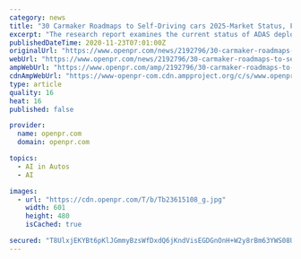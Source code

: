 ```yaml
---
category: news
title: "30 Carmaker Roadmaps to Self-Driving cars 2025-Market Status, Forecasts, Roadmap & Strategy of Leading OEMs to commercialise AD"
excerpt: "The research report examines the current status of ADAS deployment and the future driver assistance portfolio of 30 leading brands the engineering and regulatory challenges for high levels of autonomy and the business models to overcome them We also provide"
publishedDateTime: 2020-11-23T07:01:00Z
originalUrl: "https://www.openpr.com/news/2192796/30-carmaker-roadmaps-to-self-driving-cars-2025-market-status"
webUrl: "https://www.openpr.com/news/2192796/30-carmaker-roadmaps-to-self-driving-cars-2025-market-status"
ampWebUrl: "https://www.openpr.com/amp/2192796/30-carmaker-roadmaps-to-self-driving-cars-2025-market-status"
cdnAmpWebUrl: "https://www-openpr-com.cdn.ampproject.org/c/s/www.openpr.com/amp/2192796/30-carmaker-roadmaps-to-self-driving-cars-2025-market-status"
type: article
quality: 16
heat: 16
published: false

provider:
  name: openpr.com
  domain: openpr.com

topics:
  - AI in Autos
  - AI

images:
  - url: "https://cdn.openpr.com/T/b/Tb23615108_g.jpg"
    width: 601
    height: 480
    isCached: true

secured: "T8UlxjEKYBt6pKlJGmmyBzsWfDxdQ6jKndVisEGDGnOnH+W2y8rBm63YWS08UHnK99GBBuW95WQH60joMRwyTyBaImN3V7drO+KrGKQ9KDNIFXQBMtlpkvpuZ8wm6RSAjyHWejAsjPThX1I+X0eOz/FNFWlQ5DS600+BIUT3LOHtdtXapVlU2b00U6Kh1Mty8xBnSCQ5PJHIeeqAM1TLY7kTzMiwhheGgKrhEZcpw615eYaYasc0WV0M11OSBisHiSWR1ulxuPtAcHe/6DII1t+Yt5NVEgmavfWtJT612VVOGPi9oryIJ4YiVH9ny2gyhT9j7u9iUR/v7hi33ZeZgqF2ofCp8Enug3vL9EHTRKc=;YHzndKNwf6fAtQLHX1AUTg=="
---
```


